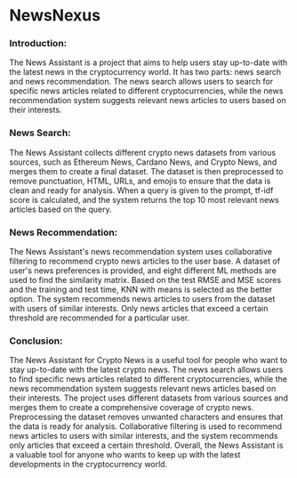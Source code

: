 # NewsNexus
### Introduction:
The News Assistant is a project that aims to help users stay up-to-date with the latest news in the cryptocurrency world. It has two parts: news search and news recommendation. The news search allows users to search for specific news articles related to different cryptocurrencies, while the news recommendation system suggests relevant news articles to users based on their interests.

### News Search:
The News Assistant collects different crypto news datasets from various sources, such as Ethereum News, Cardano News, and Crypto News, and merges them to create a final dataset. The dataset is then preprocessed to remove punctuation, HTML, URLs, and emojis to ensure that the data is clean and ready for analysis. When a query is given to the prompt, tf-idf score is calculated, and the system returns the top 10 most relevant news articles based on the query.

### News Recommendation:
The News Assistant's news recommendation system uses collaborative filtering to recommend crypto news articles to the user base. A dataset of user's news preferences is provided, and eight different ML methods are used to find the similarity matrix. Based on the test RMSE and MSE scores and the training and test time, KNN with means is selected as the better option. The system recommends news articles to users from the dataset with users of similar interests. Only news articles that exceed a certain threshold are recommended for a particular user.

### Conclusion:
The News Assistant for Crypto News is a useful tool for people who want to stay up-to-date with the latest crypto news. The news search allows users to find specific news articles related to different cryptocurrencies, while the news recommendation system suggests relevant news articles based on their interests. The project uses different datasets from various sources and merges them to create a comprehensive coverage of crypto news. Preprocessing the dataset removes unwanted characters and ensures that the data is ready for analysis. Collaborative filtering is used to recommend news articles to users with similar interests, and the system recommends only articles that exceed a certain threshold. Overall, the News Assistant is a valuable tool for anyone who wants to keep up with the latest developments in the cryptocurrency world.
